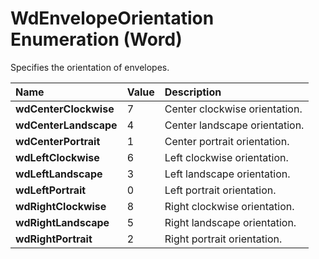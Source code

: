 
# WdEnvelopeOrientation Enumeration (Word)

Specifies the orientation of envelopes.



|**Name**|**Value**|**Description**|
|:-----|:-----|:-----|
|**wdCenterClockwise**|7|Center clockwise orientation.|
|**wdCenterLandscape**|4|Center landscape orientation.|
|**wdCenterPortrait**|1|Center portrait orientation.|
|**wdLeftClockwise**|6|Left clockwise orientation.|
|**wdLeftLandscape**|3|Left landscape orientation.|
|**wdLeftPortrait**|0|Left portrait orientation.|
|**wdRightClockwise**|8|Right clockwise orientation.|
|**wdRightLandscape**|5|Right landscape orientation.|
|**wdRightPortrait**|2|Right portrait orientation.|
